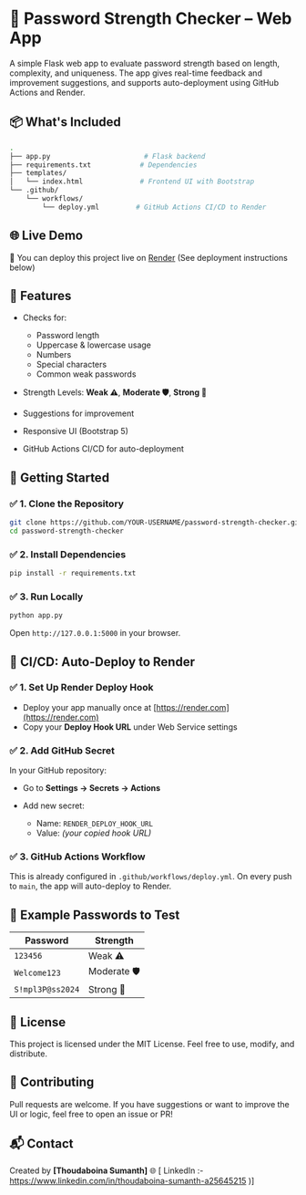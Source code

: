 # 🔐 Password Strength Checker – Web App

A simple Flask web app to evaluate password strength based on length, complexity, and uniqueness. The app gives real-time feedback and improvement suggestions, and supports auto-deployment using GitHub Actions and Render.

## 📦 What's Included

```bash
.
├── app.py                       # Flask backend
├── requirements.txt            # Dependencies
├── templates/
│   └── index.html              # Frontend UI with Bootstrap
└── .github/
    └── workflows/
        └── deploy.yml         # GitHub Actions CI/CD to Render
```

## 🌐 Live Demo

🚀 You can deploy this project live on [Render](https://render.com)
(See deployment instructions below)

## 🧪 Features

* Checks for:

  * Password length
  * Uppercase & lowercase usage
  * Numbers
  * Special characters
  * Common weak passwords
* Strength Levels: **Weak ⚠️**, **Moderate 🛡️**, **Strong 💪**
* Suggestions for improvement
* Responsive UI (Bootstrap 5)
* GitHub Actions CI/CD for auto-deployment

## 🚀 Getting Started

### ✅ 1. Clone the Repository

```bash
git clone https://github.com/YOUR-USERNAME/password-strength-checker.git
cd password-strength-checker
```

### ✅ 2. Install Dependencies

```bash
pip install -r requirements.txt
```

### ✅ 3. Run Locally

```bash
python app.py
```

Open `http://127.0.0.1:5000` in your browser.

## 🔄 CI/CD: Auto-Deploy to Render

### ✅ 1. Set Up Render Deploy Hook

* Deploy your app manually once at [https://render.com](https://render.com)
* Copy your **Deploy Hook URL** under Web Service settings

### ✅ 2. Add GitHub Secret

In your GitHub repository:

* Go to **Settings → Secrets → Actions**
* Add new secret:

  * Name: `RENDER_DEPLOY_HOOK_URL`
  * Value: *(your copied hook URL)*

### ✅ 3. GitHub Actions Workflow

This is already configured in `.github/workflows/deploy.yml`.
On every push to `main`, the app will auto-deploy to Render.

## 🧪 Example Passwords to Test

| Password         | Strength     |
| ---------------- | ------------ |
| `123456`         | Weak ⚠️      |
| `Welcome123`     | Moderate 🛡️ |
| `S!mpl3P@ss2024` | Strong 💪    |

## 📜 License

This project is licensed under the MIT License.
Feel free to use, modify, and distribute.

## 🤝 Contributing

Pull requests are welcome.
If you have suggestions or want to improve the UI or logic, feel free to open an issue or PR!

## 📬 Contact

Created by **\[Thoudaboina Sumanth]**
🌐 \[ LinkedIn :- https://www.linkedin.com/in/thoudaboina-sumanth-a25645215  )]
